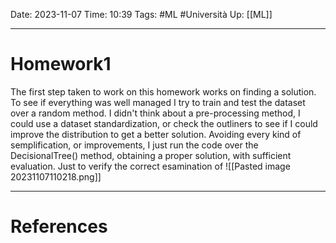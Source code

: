 Date: 2023-11-07
Time: 10:39
Tags: #ML #Università 
Up: [[ML]]

---
# Homework1

The first step taken to work on this homework works on finding a solution. To see if everything was well managed I try to train and test the dataset over a random method. I didn't think about a pre-processing method, I could use a dataset standardization, or check the outliners to see if I could improve the distribution to get a better solution. Avoiding every kind of semplification, or improvements, I just run the code over the DecisionalTree() method, obtaining a proper solution, with sufficient evaluation. Just to verify the correct esamination of 
![[Pasted image 20231107110218.png]]

---
# References

